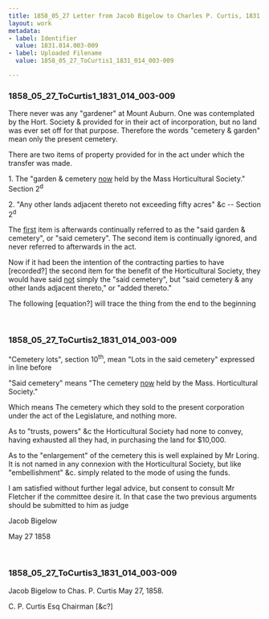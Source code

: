```yaml
---
title: 1858_05_27 Letter from Jacob Bigelow to Charles P. Curtis, 1831.014.003-009
layout: work
metadata:
- label: Identifier
  value: 1831.014.003-009
- label: Uploaded Filename
  value: 1858_05_27_ToCurtis1_1831_014_003-009

---
```

<div class="pages">
<div id="page-1805894">
<h3><a name="page-1805894">1858_05_27_ToCurtis1_1831_014_003-009</a></h3>
<div class="page-content">
<p>There never was any "gardener" at <span class='line-break'> </span>Mount Auburn. One was contemplated by the<span class='line-break'> </span>Hort. Society &amp; provided for in their act of<span class='line-break'> </span>incorporation, but no land was ever set off for that <span class='line-break'> </span>purpose. Therefore the words "cemetery &amp; garden"<span class='line-break'> </span>mean only the present cemetery.</p>
<p>There are two items of property provided<span class='line-break'> </span>for in the act under which the transfer was made.</p>
<p>1. The "garden &amp; cemetery <u>now</u> held by the<span class='line-break'> </span>Mass Horticultural Society." Section 2<sup>d</sup></p>
<p>2. "Any other lands adjacent thereto not exceeding<span class='line-break'> </span>fifty acres" &amp;c -- Section 2<sup>d</sup></p>
<p>The <u>first</u> item is afterwards continually referred<span class='line-break'> </span>to as the "said garden &amp; cemetery", or "said cemetery".<span class='line-break'> </span>The second item is continually ignored, and never<span class='line-break'> </span>referred to afterwards in the act.</p>
<p>Now if it had been the intention of the contracting<span class='line-break'> </span>parties to have [recorded?] the second item for the benefit<span class='line-break'> </span>of the Horticultural Society, they would have said <u>not</u><span class='line-break'> </span>simply the "said cemetery", but "said cemetery &amp; any other<span class='line-break'> </span>lands adjacent thereto," or "added thereto."</p>
<p>The following [equation?] will trace the thing<span class='line-break'> </span>from the end to the beginning</p>
</div>
</div>
<br />
<div id="page-1805895">
<h3><a name="page-1805895">1858_05_27_ToCurtis2_1831_014_003-009</a></h3>
<div class="page-content">
<p>"Cemetery lots", section 10<sup>th</sup>, mean "Lots in the said cemetery"<span class='line-break'> </span>expressed in line before</p>
<p>"Said cemetery" means "The cemetery <u>now</u> held by<span class='line-break'> </span>the Mass. Horticultural Society."</p>
<p>Which means The cemetery which they sold<span class='line-break'> </span>to the present corporation<span class='line-break'> </span>under the act of the Legislature,<span class='line-break'> </span>and nothing more.</p>
<p>As to "trusts, powers" &amp;c the Horticultural Society<span class='line-break'> </span>had none to convey, having exhausted all they had, in<span class='line-break'> </span>purchasing the land for $10,000.</p>
<p>As to the "enlargement" of the cemetery this is well<span class='line-break'> </span>explained by Mr Loring. It is not named in any<span class='line-break'> </span>connexion with the Horticultural Society, but like "embellishment"<span class='line-break'> </span>&amp;c. simply related to the mode of using the funds.</p>
<p>I am satisfied without further legal advice, but<span class='line-break'> </span>consent to consult Mr Fletcher if the committee desire it.<span class='line-break'> </span>In that case the two previous arguments should be<span class='line-break'> </span>submitted to him as judge</p>
<p>Jacob Bigelow</p>
<p>May 27 1858<span class='line-break'> </span></p>
</div>
</div>
<br />
<div id="page-1805896">
<h3><a name="page-1805896">1858_05_27_ToCurtis3_1831_014_003-009</a></h3>
<div class="page-content">
<p>Jacob Bigelow<span class='line-break'> </span>to<span class='line-break'> </span>Chas. P. Curtis<span class='line-break'> </span>May 27, 1858.</p>
<p>C. P. Curtis Esq<span class='line-break'> </span>Chairman [&amp;c?]</p>
</div>
</div>
<br />
</div>
